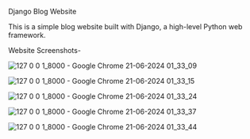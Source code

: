 Django Blog Website

This is a simple blog website built with Django, a high-level Python web framework. 

Website Screenshots-

![127 0 0 1_8000 - Google Chrome 21-06-2024 01_33_09](https://github.com/ru5hikesh/Blog-website-Django/assets/124882090/cf1aa38d-aaf4-4715-8e46-2ec37d0b149c)

![127 0 0 1_8000 - Google Chrome 21-06-2024 01_33_15](https://github.com/ru5hikesh/Blog-website-Django/assets/124882090/17c39828-ea58-4767-a01b-b3650f40882c)

![127 0 0 1_8000 - Google Chrome 21-06-2024 01_33_24](https://github.com/ru5hikesh/Blog-website-Django/assets/124882090/c7971d61-bae7-4792-8305-620425385bbc)

![127 0 0 1_8000 - Google Chrome 21-06-2024 01_33_37](https://github.com/ru5hikesh/Blog-website-Django/assets/124882090/c5e8e7e5-71e6-4900-b84c-a236caf8cb4e)

![127 0 0 1_8000 - Google Chrome 21-06-2024 01_33_44](https://github.com/ru5hikesh/Blog-website-Django/assets/124882090/4ce20c48-9ec5-4a1c-a437-afcbac19057c)
